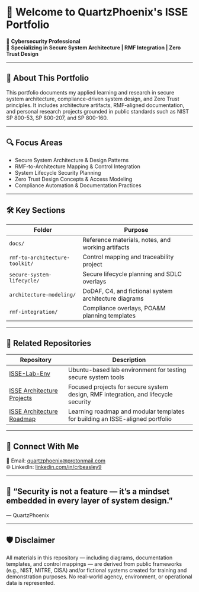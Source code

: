 # 👋 Welcome to QuartzPhoenix's ISSE Portfolio

🔐 **Cybersecurity Professional**  
🎯 **Specializing in Secure System Architecture | RMF Integration | Zero Trust Design**

---

## 🧭 About This Portfolio

This portfolio documents my applied learning and research in secure system architecture, compliance-driven system design, and Zero Trust principles. It includes architecture artifacts, RMF-aligned documentation, and personal research projects grounded in public standards such as NIST SP 800-53, SP 800-207, and SP 800-160.

---

## 🔍 Focus Areas

- Secure System Architecture & Design Patterns  
- RMF-to-Architecture Mapping & Control Integration  
- System Lifecycle Security Planning  
- Zero Trust Design Concepts & Access Modeling  
- Compliance Automation & Documentation Practices

---

## 🛠️ Key Sections

| Folder                        | Purpose                                                                 |
|------------------------------|-------------------------------------------------------------------------|
| `docs/`                      | Reference materials, notes, and working artifacts                       |
| `rmf-to-architecture-toolkit/` | Control mapping and traceability project                               |
| `secure-system-lifecycle/`   | Secure lifecycle planning and SDLC overlays                            |
| `architecture-modeling/`     | DoDAF, C4, and fictional system architecture diagrams                   |
| `rmf-integration/`           | Compliance overlays, POA&M planning templates                          |

---

## 🔗 Related Repositories

| Repository | Description |
|------------|-------------|
| [ISSE-Lab-Env](https://github.com/yourusername/ISSE-Lab-Env) | Ubuntu-based lab environment for testing secure system tools |
| [ISSE Architecture Projects](https://github.com/yourusername/isse-architecture-projects) | Focused projects for secure system design, RMF integration, and lifecycle security |
| [ISSE Architecture Roadmap](https://github.com/yourusername/isse-architecture-roadmap) | Learning roadmap and modular templates for building an ISSE-aligned portfolio |

---

## 💬 Connect With Me

📧 Email: quartzphoenix@protonmail.com  
🌐 LinkedIn: [linkedin.com/in/crbeasley9](https://linkedin.com/in/crbeasley9)

---

## 🧠 “Security is not a feature — it’s a mindset embedded in every layer of system design.”  
— QuartzPhoenix

---

## 🛡️ Disclaimer

All materials in this repository — including diagrams, documentation templates, and control mappings — are derived from public frameworks (e.g., NIST, MITRE, CISA) and/or fictional systems created for training and demonstration purposes. No real-world agency, environment, or operational data is represented.
